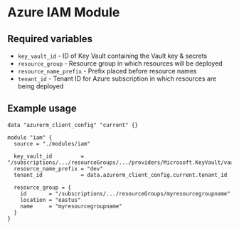# Azure IAM Module

## Required variables

* `key_vault_id` - ID of Key Vault containing the Vault key & secrets
* `resource_group` - Resource group in which resources will be deployed
* `resource_name_prefix` - Prefix placed before resource names
* `tenant_id` - Tenant ID for Azure subscription in which resources are being deployed

## Example usage

```hcl
data "azurerm_client_config" "current" {}

module "iam" {
  source = "./modules/iam"

  key_vault_id         = "/subscriptions/.../resourceGroups/.../providers/Microsoft.KeyVault/vaults/mykeyvaultname"
  resource_name_prefix = "dev"
  tenant_id            = data.azurerm_client_config.current.tenant_id

  resource_group = {
    id       = "/subscriptions/.../resourceGroups/myresourcegroupname"
    location = "eastus"
    name     = "myresourcegroupname"
  }
}
```
